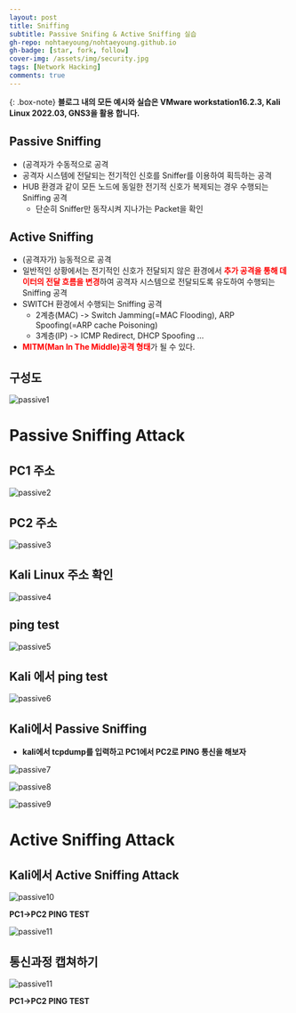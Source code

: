 ```yaml
---
layout: post
title: Sniffing
subtitle: Passive Snifing & Active Sniffing 실습
gh-repo: nohtaeyoung/nohtaeyoung.github.io
gh-badge: [star, fork, follow]
cover-img: /assets/img/security.jpg
tags: [Network Hacking]
comments: true
---
```


{: .box-note}
<b>블로그 내의 모든 예시와 실습은 VMware workstation16.2.3, Kali Linux 2022.03, GNS3을 활용 합니다.<br></b>


## Passive Sniffing
- (공격자가 수동적으로 공격
- 공격자 시스템에 전달되는 전기적인 신호를 Sniffer를 이용하여 획득하는 공격
- HUB 환경과 같이 모든 노드에 동일한 전기적 신호가 복제되는 경우 수행되는 Sniffing 공격
  - 단순히 Sniffer만 동작시켜 지나가는 Packet을 확인

## Active Sniffing
- (공격자가) 능동적으로 공격
- 일반적인 상황에서는 전기적인 신호가 전달되지 않은 환경에서 <b style="color:red">추가 공격을 통해 데이터의 전달 흐름을 변경</b>하여 공격자 시스템으로 전달되도록 유도하여 수행되는 Sniffing 공격
- SWITCH 환경에서 수행되는 Sniffing 공격
  - 2계층(MAC) -> Switch Jamming(=MAC Flooding), ARP Spoofing(=ARP cache Poisoning)
  - 3계층(IP) -> ICMP Redirect, DHCP Spoofing ...
- <b style="color:red">MITM(Man In The Middle)공격 형태</b>가 될 수 있다.

## 구성도

![passive1](../assets/img/passive1.png) 

# Passive Sniffing Attack

## PC1 주소

![passive2](../assets/img/passive2.png) 

## PC2 주소

![passive3](../assets/img/passive3.png) 

## Kali Linux 주소 확인

![passive4](../assets/img/passive4.png) 

## ping test

![passive5](../assets/img/passive5.png) 

## Kali 에서 ping test

![passive6](../assets/img/passive6.png) 

## Kali에서 Passive Sniffing
- <b>kali에서 tcpdump를 입력하고 PC1에서 PC2로 PING 통신을 해보자</b>

![passive7](../assets/img/passive7.png)

![passive8](../assets/img/passive8.png) 

![passive9](../assets/img/passive9.png)

# Active Sniffing Attack

## Kali에서 Active Sniffing Attack

![passive10](../assets/img/passive10.png)

<b>PC1->PC2 PING TEST</b>

![passive11](../assets/img/passive11.png)

## 통신과정 캡쳐하기

![passive11](../assets/img/passive12.png)

<b>PC1->PC2 PING TEST</b>  
  



